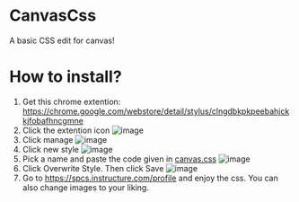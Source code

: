 # CanvasCss
A basic CSS edit for canvas!

# How to install?
1. Get this chrome extention: https://chrome.google.com/webstore/detail/stylus/clngdbkpkpeebahjckkjfobafhncgmne
2. Click the extention icon
![image](https://media.discordapp.net/attachments/895031873468768308/907762813076918282/Screen_Shot_2021-11-09_at_2.42.30_PM.png)
3. Click manage
![image](https://media.discordapp.net/attachments/895031873468768308/907763661811122246/Screen_Shot_2021-11-09_at_2.47.45_PM.png)
4. Click new style
![image](https://media.discordapp.net/attachments/895031873468768308/907763947459985418/Screen_Shot_2021-11-09_at_2.49.46_PM.png?width=2518&height=1547)
5. Pick a name and paste the code given in [canvas.css](https://raw.githubusercontent.com/DimitriChrysafis/CanvasCss/main/canvas.css)
![image](https://media.discordapp.net/attachments/895031873468768308/907764415514955836/Screen_Shot_2021-11-09_at_2.51.22_PM.png?width=2520&height=1546)
6. Click Overwrite Style. Then click Save
![image](https://media.discordapp.net/attachments/895031873468768308/907764767974912102/Screen_Shot_2021-11-09_at_2.52.52_PM.png?)
7. Go to https://spcs.instructure.com/profile and enjoy the css. You can also change images to your liking.
